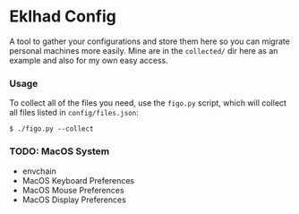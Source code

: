 # Eklhad Config

A tool to gather your configurations and store them here so you can migrate personal machines more easily. Mine are in the `collected/` dir here as an example and also for my own easy access.


### Usage
To collect all of the files you need, use the `figo.py` script, which will collect all files listed in `config/files.json`:

```
$ ./figo.py --collect
```

### TODO: MacOS System
- envchain
- MacOS Keyboard Preferences
- MacOS Mouse Preferences
- MacOS Display Preferences